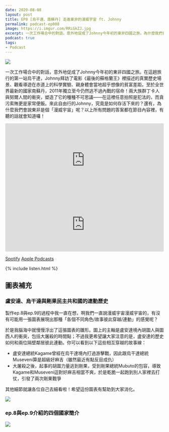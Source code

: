 ```yaml
---
date: 2020-08-08
layout: post
title: EP8 [烏干達、南蘇丹] 走進東非的漫威宇宙 ft. Johnny
permalink: podcast-ep008
image: https://i.imgur.com/RRiGkZJ.jpg
excerpt: 一次工作場合中的對話，意外地促成了Johnny今年初的東非四國之旅。為什麼我們會說東非是個「漫威宇宙」呢？答案就在節目內容裡，有聽的話就會知道囉！
podcast: true
tags:
- Podcast
---
```


![](https://i.imgur.com/RRiGkZJ.jpg)

一次工作場合中的對話，意外地促成了Johnny今年初的東非四國之旅。在這趟旅行的第一站烏干達，Johnny拜訪了電影《最後的蘇格蘭王》裡描述的真實歷史場景、觀看導遊在赤道上的科學實驗、親身體會當地超乎想像的貧富差距。至於全世界最新的國家南蘇丹，2011年獨立至今仍然逃不過內戰的宿命！兩大族群丁卡人與努爾人間的衝突，塑造了它的種種不可思議——在這裡任意拍照是犯法的，而貪污索賄更是家常便飯。來此自由行的Johnny，究竟是如何存活下來的？還有，為什麼我們會說東非是個「漫威宇宙」呢？以上所有問題的答案都在節目內容裡，有聽的話就會知道囉！

<iframe src="https://open.spotify.com/embed-podcast/episode/1W7AYvoDXCQuboWLqbvV83" width="100%" height="232" frameborder="0" allowtransparency="true" allow="encrypted-media"></iframe>

<iframe allow="autoplay *; encrypted-media *; fullscreen *" frameborder="0" height="175" style="width:100%;max-width:660px;overflow:hidden;background:transparent;" sandbox="allow-forms allow-popups allow-same-origin allow-scripts allow-storage-access-by-user-activation allow-top-navigation-by-user-activation" src="https://embed.podcasts.apple.com/tw/podcast/id1518914711?i=1000487546432"></iframe>

[Spotify](https://open.spotify.com/episode/1W7AYvoDXCQuboWLqbvV83)
[Apple Podcasts](https://podcasts.apple.com/tw/podcast/id1518914711?i=1000487546432)

{% include listen.html %}

## 圖表補充

### 盧安達、烏干達與剛果民主共和國的連動歷史

製作ep.8與ep.9的過程中我一直在想，啊我們一直說漫威宇宙漫威宇宙的，有沒有可能用一張圖表展現出那種「各個不同角色/故事彼此穿越/連動」的感覺呢？

於是我腦海中就慢慢浮出了這張圖表的雛形。圖上的主軸是盧安達境內胡圖人與圖西人的衝突，包括大屠殺的時間點；不過我更希望讓大家注意的是，盧安達的歷史如何和兩位隔壁鄰居彼此連動。你可以看到以下這些相互穿越的故事線：

* 盧安達總統Kagame曾經在烏干達境內打過游擊戰，因此跟烏干達總統Museveni算是超級好麻吉（雖然最近有點反目成仇）
* 大屠殺之後，起事的胡圖力量逃到剛果，受到剛果總統Mubuto的包容，導致Kagame和Museveni這對好麻吉相當不爽，於是乾脆一起跑到別人家裡去打仗，引發了兩次剛果戰爭

其他細節就讓各位自己去細看啦！希望這份圖表有幫助到大家消化。

![](https://imgur.com/paVsPS0.jpg)

### ep.8與ep.9介紹的四個國家簡介

![](https://imgur.com/yRPBrlq.jpg)